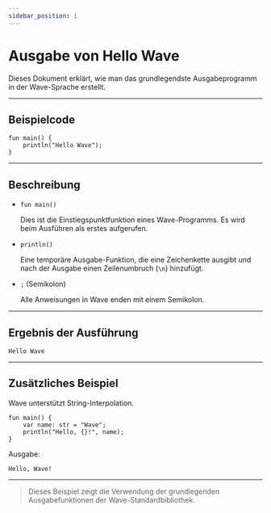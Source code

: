 ```yaml
---
sidebar_position: 1
---
```


# Ausgabe von Hello Wave

Dieses Dokument erklärt, wie man das grundlegendste Ausgabeprogramm in der Wave-Sprache erstellt.

---

## Beispielcode

```wave
fun main() {
    println("Hello Wave");
}
```

---

## Beschreibung

- `fun main()`

  Dies ist die Einstiegspunktfunktion eines Wave-Programms. Es wird beim Ausführen als erstes aufgerufen.

- `println()`

  Eine temporäre Ausgabe-Funktion, die eine Zeichenkette ausgibt und nach der Ausgabe einen Zeilenumbruch (`\n`) hinzufügt.

- `;` (Semikolon)

  Alle Anweisungen in Wave enden mit einem Semikolon.

---

## Ergebnis der Ausführung

```text
Hello Wave
```

---

## Zusätzliches Beispiel

Wave unterstützt String-Interpolation.

```wave
fun main() {
    var name: str = "Wave";
    println("Hello, {}!", name);
}
```

Ausgabe:

```text
Hello, Wave!
```

---

> Dieses Beispiel zeigt die Verwendung der grundlegenden Ausgabefunktionen der Wave-Standardbibliothek.
